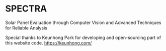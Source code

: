 # SPECTRA
Solar Panel Evaluation through Computer Vision and Advanced Techniques for Reliable Analysis

Special thanks to Keunhong Park for developing and open-sourcing part of this website code.
https://keunhong.com/